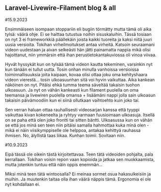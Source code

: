## Laravel-Livewire-Filament blog & all

#15.9.2023

Ensimmäiseen isompaan stoppariin eli bugiin törmätty mutta tämä oli aika tylsä: väärä ohje. Ei se haittaa tutustua noihin sisuskaluihin. Tässä tosiaan on nyt 3 ei frameworkkiä päällekäin joista kaikki tuoreita ja kaksi niitä juuri uusia versioita. Tokihan virheilmoitukset antaa virheitä. Katsoin seuraamani videon uudestaan ja aivan selkeästi hän jätti painamatta nappia mikä olisi hajoittanut, niin ymmärsin että ihan perustietokantakuviossa oli vinoa viivaa. 

Hyvät hyssykät kun on tylsää tämä videon kautta tekeminen, varsinkin nyt kun tänään ei tullut uutta. Tosin onhan minulla vanhoissa versioissa toiminnallisuuksia joita kaipaan, kovaa olisi ottaa joku oma kehityshaara videon vierestä... tosin ulkoasuunhan sitä voi hyvin vaikuttaa. Aika kankean näköinen on nyt. Pitäisi ehkä tumma teema säveltää takaisin tuohon ulkoasuun. Ja nyt on vähän kankeasti kun filament puolella on oma teemansa ja livewiren puolella omansa + lisäämäni nappi jolla sain ulkoasun takaisin päivämoodiin kun ei siinä ollutkaan vaihtoehto kuin joko tai. 

Sen verran haluan ottaa rauhallisesti videosarjan kanssa että tyyppi vaikuttaa kivan kokeneelta ja ryhtyy varmaan fuusioimaan ulkoasuja. Itsellä on se paha että olen joko frontti tai sitten bäntti. Ulkoasussa kun on vähän se että jos minä sen teen niin pitäisi samalla hahmottaa kuka minä olen - mikä ei näin viisikymppiselle ole helppoa, antakaa kehittyä rauhassa ihmisen. No, älyllistä taas liikaa. Kunhan toimii. Sovitaan niin.


#10.9.2023 

Eipä tässä ole oikein tästä kirjoitettavaa. Teen tätä videoiden pohjalta, pala kerrallaan. Tokihan voisin repon vaan kopioida ja jatkaa sen muokkaamista, mutta jotenkin tuntuu että näin oppis enemmän...

Miksi minä teen tätä wintoosalla? Ei meinaa sormet osua hakasulkeisiin ja muihin. Ja muutenkin taitaa olla ihan väärä näppis tämä. Ergonomia ei ole nyt kohdallaan ei. 
